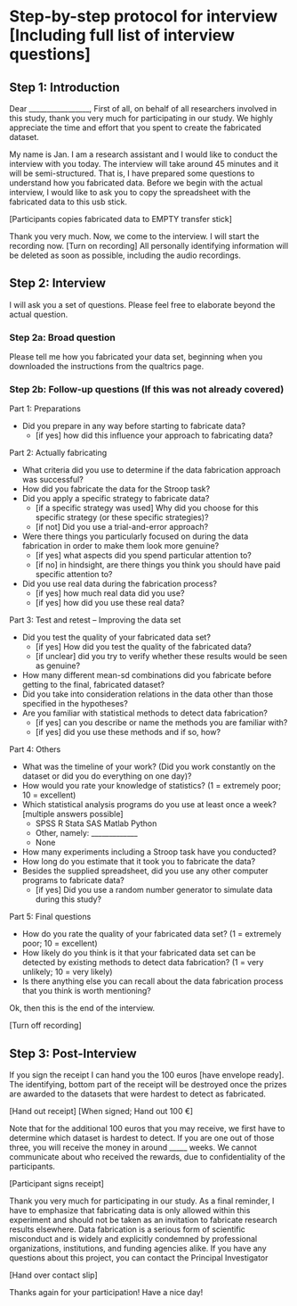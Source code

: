 # Step-by-step protocol for interview [Including full list of interview questions]

## Step 1: Introduction

Dear _________________,
First of all, on behalf of all researchers involved in this study, thank you very much for participating in our study. We highly appreciate the time and effort that you spent to create the fabricated dataset.

My name is Jan. I am a research assistant and I would like to conduct the interview with you today. The interview will take around 45 minutes and it will be semi-structured. That is, I have prepared some questions to understand how you fabricated data.
Before we begin with the actual interview, I would like to ask you to copy the spreadsheet with the fabricated data to this usb stick.

[Participants copies fabricated data to EMPTY transfer stick]

Thank you very much. Now, we come to the interview. I will start the recording now. [Turn on recording] All personally identifying information will be deleted as soon as possible, including the audio recordings.

## Step 2: Interview

I will ask you a set of questions. Please feel free to elaborate beyond the actual question.

### Step 2a: Broad question
Please tell me how you fabricated your data set, beginning when you downloaded the instructions from the qualtrics page.

### Step 2b: Follow-up questions (If this was not already covered)

Part 1: Preparations
- Did you prepare in any way before starting to fabricate data?
	* [if yes] how did this influence your approach to fabricating data?

Part 2: Actually fabricating
- What criteria did you use to determine if the data fabrication approach was successful?
- How did you fabricate the data for the Stroop task?
- Did you apply a specific strategy to fabricate data?
	* [if a specific strategy was used] Why did you choose for this specific strategy (or these specific strategies)?
	* [if not] Did you use a trial-and-error approach?
- Were there things you particularly focused on during the data fabrication in order to make them look more genuine?
	* [if yes] what aspects did you spend particular attention to?
	* [if no] in hindsight, are there things you think you should have paid specific attention to?
- Did you use real data during the fabrication process?
	* [if yes] how much real data did you use?
	* [if yes] how did you use these real data?

Part 3: Test and retest – Improving the data set
- Did you test the quality of your fabricated data set?
	* [if yes] How did you test the quality of the fabricated data?
	* [if unclear] did you try to verify whether these results would be seen as genuine?
- How many different mean-sd combinations did you fabricate before getting to the final, fabricated dataset?
- Did you take into consideration relations in the data other than those specified in the hypotheses?
- Are you familiar with statistical methods to detect data fabrication?
	* [if yes] can you describe or name the methods you are familiar with?
	* [if yes] did you use these methods and if so, how?

Part 4: Others
- What was the timeline of your work? (Did you work constantly on the dataset or did you do everything on one day)?
- How would you rate your knowledge of statistics? (1 = extremely poor; 10 = excellent)
- Which statistical analysis programs do you use at least once a week? [multiple answers possible]
	* SPSS        R        Stata        SAS        Matlab        Python        
	* Other, namely: _____________
	* None
- How many experiments including a Stroop task have you conducted?	
- How long do you estimate that it took you to fabricate the data?
- Besides the supplied spreadsheet, did you use any other computer programs to fabricate data?
	* [if yes] Did you use a random number generator to simulate data during this study?

Part 5: Final questions
- How do you rate the quality of your fabricated data set? (1 = extremely poor; 10 = excellent)
- How likely do you think is it that your fabricated data set can be detected by existing methods to detect data fabrication? (1 = very unlikely; 10 = very likely)
- Is there anything else you can recall about the data fabrication process that you think is worth mentioning?

Ok, then this is the end of the interview. 

[Turn off recording]

## Step 3: Post-Interview

If you sign the receipt I can hand you the 100 euros [have envelope ready]. The identifying, bottom part of the receipt will be destroyed once the prizes are awarded to the datasets that were hardest to detect as fabricated.

[Hand out receipt]
[When signed; Hand out 100 €]

Note that for the additional 100 euros that you may receive, we first have to determine which dataset is hardest to detect. If you are one out of those three, you will receive the money in around _____ weeks. We cannot communicate about who received the rewards, due to confidentiality of the participants.
<!-- Needs to be determined based on the scheduling of the interviews -->

[Participant signs receipt]

Thank you very much for participating in our study. As a final reminder, I have to emphasize that fabricating data is only allowed within this experiment and should not be taken as an invitation to fabricate research results elsewhere. Data fabrication is a serious form of scientific misconduct and is widely and explicitly condemned by professional organizations, institutions, and funding agencies alike.
If you have any questions about this project, you can contact the Principal Investigator

[Hand over contact slip]

Thanks again for your participation! Have a nice day!
